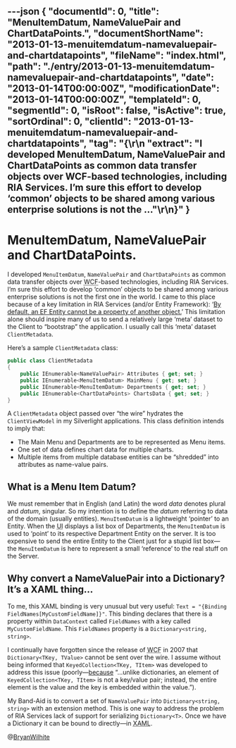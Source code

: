 ---json
{
  "documentId": 0,
  "title": "MenuItemDatum, NameValuePair and ChartDataPoints.",
  "documentShortName": "2013-01-13-menuitemdatum-namevaluepair-and-chartdatapoints",
  "fileName": "index.html",
  "path": "./entry/2013-01-13-menuitemdatum-namevaluepair-and-chartdatapoints",
  "date": "2013-01-14T00:00:00Z",
  "modificationDate": "2013-01-14T00:00:00Z",
  "templateId": 0,
  "segmentId": 0,
  "isRoot": false,
  "isActive": true,
  "sortOrdinal": 0,
  "clientId": "2013-01-13-menuitemdatum-namevaluepair-and-chartdatapoints",
  "tag": "{\r\n  \"extract\": \"I developed MenuItemDatum, NameValuePair and ChartDataPoints as common data transfer objects over WCF-based technologies, including RIA Services. I’m sure this effort to develop ‘common’ objects to be shared among various enterprise solutions is not the ...\"\r\n}"
}
---

# MenuItemDatum, NameValuePair and ChartDataPoints.

I developed `MenuItemDatum`, `NameValuePair` and `ChartDataPoints` as common data transfer objects over <acronym title="Windows Communication Foundation">WCF</acronym>-based technologies, including RIA Services. I’m sure this effort to develop ‘common’ objects to be shared among various enterprise solutions is not the first one in the world. I came to this place because of a key limitation in RIA Services (and/or Entity Framework): ‘[By default, an EF Entity cannot be a property of another object.](http://songhayblog.azurewebsites.net/entry/show/ria-services-and-ef-entities)’ This limitation alone should inspire many of us to send a relatively large ‘meta’ dataset to the Client to “bootstrap” the application. I usually call this ‘meta’ dataset `ClientMetadata`.

Here’s a sample `ClientMetadata` class:

```c#
public class ClientMetadata
{
    public IEnumerable<NameValuePair> Attributes { get; set; }
    public IEnumerable<MenuItemDatum> MainMenu { get; set; }
    public IEnumerable<MenuItemDatum> Departments { get; set; }
    public IEnumerable<ChartDataPoints> ChartsData { get; set; }
}
```

A `ClientMetadata` object passed over “the wire” hydrates the `ClientViewModel` in my Silverlight applications. This class definition intends to imply that:

* The Main Menu and Departments are to be represented as Menu items.
* One set of data defines chart data for multiple charts.
* Multiple items from multiple database entities can be “shredded” into attributes as name-value pairs.

## What is a Menu Item Datum?

We must remember that in English (and Latin) the word *data* denotes plural and *datum*, singular. So my intention is to define the *datum* referring to data of the domain (usually entities). `MenuItemDatum` is a lightweight ‘pointer’ to an Entity. When the <acronym title="User Interface">UI</acronym> displays a list box of Departments, the `MenuItemDatum` is used to ‘point’ to its respective Department Entity on the server. It is too expensive to send the entire Entity to the Client just for a stupid list box—the `MenuItemDatum` is here to represent a small ‘reference’ to the real stuff on the Server.

## Why convert a NameValuePair into a Dictionary? It’s a XAML thing…

To me, this XAML binding is very unusual but very useful: `Text = "{Binding FieldNames[MyCustomFieldName]}"`. This binding declares that there is a property within `DataContext` called `FieldNames` with a key called `MyCustomFieldName`. This `FieldNames` property is a `Dictionary<string, string>`.

I continually have forgotten since the release of <acronym title="Windows Communication Foundation">WCF</acronym> in 2007 that `Dictionary<TKey, TValue>` cannot be sent over the wire. I assume without being informed that `KeyedCollection<TKey, TItem>` was developed to address this issue (poorly—[because](http://msdn.microsoft.com/en-us/library/ms132438.aspx) “…unlike dictionaries, an element of `KeyedCollection<TKey, TItem>` is not a key/value pair; instead, the entire element is the value and the key is embedded within the value.”).

My Band-Aid is to convert a set of `NameValuePair` into `Dictionary<string, string>` with an extension method. This is one way to address the problem of RIA Services lack of support for serializing `Dictionary<T>`. Once we have a Dictionary it can be bound to directly—in <acronym title="Extensible Application Markup Language">XAML</acronym>.

@[BryanWilhite](https://twitter.com/BryanWilhite)
